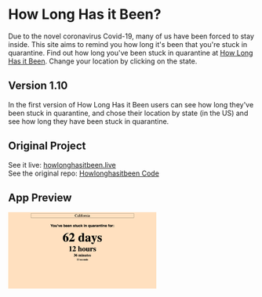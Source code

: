 # How Long Has it Been?
Due to the novel coronavirus Covid-19, many of us have been forced to stay 
inside. This site aims to remind you how long it's been that you're stuck in
quarantine. Find out how long you've been stuck in quarantine at
[How Long Has it Been](https://jshams.github.io/how-long-has-it-been/).
Change your location by clicking on the state.


## Version 1.10
In the first version of How Long Has it Been users can see how long they've
been stuck in quarantine, and chose their location by state (in the US) and
see how long they have been stuck in quarantine.

## Original Project
See it live: [howlonghasitbeen.live](https://howlonghasitbeen.live)  
See the original repo: [Howlonghasitbeen Code](https://github.com/jshams/how-long-has-it-been)

## App Preview
<img src="../../images/howlonghasitbeen.png" width="60%"/>